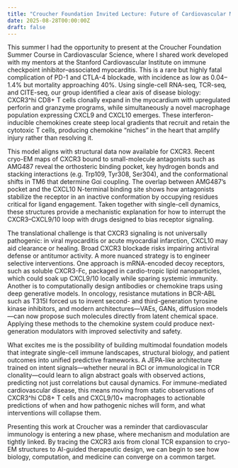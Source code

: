 ```yaml
---
title: "Croucher Foundation Invited Lecture: Future of Cardiovascular Medicine"
date: 2025-08-28T00:00:00Z
draft: false
---
```


This summer I had the opportunity to present at the Croucher Foundation Summer Course in Cardiovascular Science, where I shared work developed with my mentors at the Stanford Cardiovascular Institute on immune checkpoint inhibitor–associated myocarditis. This is a rare but highly fatal complication of PD-1 and CTLA-4 blockade, with incidence as low as 0.04–1.4% but mortality approaching 40%. Using single-cell RNA-seq, TCR-seq, and CITE-seq, our group identified a clear axis of disease biology: CXCR3^hi CD8+ T cells clonally expand in the myocardium with upregulated perforin and granzyme programs, while simultaneously a novel macrophage population expressing CXCL9 and CXCL10 emerges. These interferon-inducible chemokines create steep local gradients that recruit and retain the cytotoxic T cells, producing chemokine “niches” in the heart that amplify injury rather than resolving it.

This model aligns with structural data now available for CXCR3. Recent cryo-EM maps of CXCR3 bound to small-molecule antagonists such as AMG487 reveal the orthosteric binding pocket, key hydrogen bonds and stacking interactions (e.g. Trp109, Tyr308, Ser304), and the conformational shifts in TM6 that determine Gαi coupling. The overlap between AMG487’s pocket and the CXCL10 N-terminal binding site shows how antagonists stabilize the receptor in an inactive conformation by occupying residues critical for ligand engagement. Taken together with single-cell dynamics, these structures provide a mechanistic explanation for how to interrupt the CXCR3–CXCL9/10 loop with drugs designed to bias receptor signaling.

The translational challenge is that CXCR3 signaling is not universally pathogenic: in viral myocarditis or acute myocardial infarction, CXCL10 may aid clearance or healing. Broad CXCR3 blockade risks impairing antiviral defense or antitumor activity. A more nuanced strategy is to engineer selective interventions. One approach is mRNA-encoded decoy receptors, such as soluble CXCR3-Fc, packaged in cardio-tropic lipid nanoparticles, which could soak up CXCL9/10 locally while sparing systemic immunity. Another is to computationally design antibodies or chemokine traps using deep generative models. In oncology, resistance mutations in BCR-ABL such as T315I forced us to invent second- and third-generation tyrosine kinase inhibitors, and modern architectures—VAEs, GANs, diffusion models—can now propose such molecules directly from latent chemical space. Applying these methods to the chemokine system could produce next-generation modulators with improved selectivity and safety.

What excites me is the possibility of building multimodal foundation models that integrate single-cell immune landscapes, structural biology, and patient outcomes into unified predictive frameworks. A JEPA-like architecture trained on intent signals—whether neural in BCI or immunological in TCR clonality—could learn to align abstract goals with observed actions, predicting not just correlations but causal dynamics. For immune-mediated cardiovascular disease, this means moving from static observations of CXCR3^hi CD8+ T cells and CXCL9/10+ macrophages to actionable predictions of when and how pathogenic niches will form, and what interventions will collapse them.

Presenting this work at Croucher was a reminder that cardiovascular immunology is entering a new phase, where mechanism and modulation are tightly linked. By tracing the CXCR3 axis from clonal TCR expansion to cryo-EM structures to AI-guided therapeutic design, we can begin to see how biology, computation, and medicine can converge on a common target.